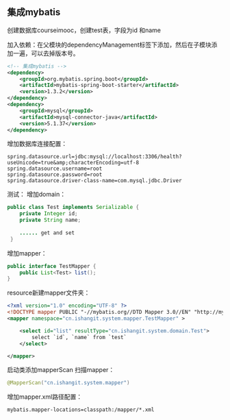 ## 集成mybatis

创建数据库courseimooc，创建test表，字段为id 和name

加入依赖：在父模块的dependencyManagement标签下添加，然后在子模块添加一遍，可以去掉版本号。
```xml
<!-- 集成mybatis -->
<dependency>
	<groupId>org.mybatis.spring.boot</groupId>
	<artifactId>mybatis-spring-boot-starter</artifactId>
	<version>1.3.2</version>
</dependency>
<dependency>
	<groupId>mysql</groupId>
	<artifactId>mysql-connector-java</artifactId>
	<version>5.1.37</version>
</dependency>
```

增加数据库连接配置：
```properties
spring.datasource.url=jdbc:mysql://localhost:3306/health?useUnicode=true&amp;characterEncoding=utf-8
spring.datasource.username=root
spring.datasource.password=root
spring.datasource.driver-class-name=com.mysql.jdbc.Driver
```
测试：
增加domain：
```java
public class Test implements Serializable {
    private Integer id;
    private String name;
    
    ...... get and set
 }
```
增加mapper：
```java
public interface TestMapper {
    public List<Test> list();
}
```

resource新建mapper文件夹：
```xml
<?xml version="1.0" encoding="UTF-8" ?>
<!DOCTYPE mapper PUBLIC "-//mybatis.org//DTD Mapper 3.0//EN" "http://mybatis.org/dtd/mybatis-3-mapper.dtd" >
<mapper namespace="cn.ishangit.system.mapper.TestMapper" >

    <select id="list" resultType="cn.ishangit.system.domain.Test">
        select `id`, `name` from `test`
    </select>

</mapper>
```
启动类添加mapperScan 扫描mapper：
```java
@MapperScan("cn.ishangit.system.mapper")
```
增加mapper.xml路径配置：
```properties
mybatis.mapper-locations=classpath:/mapper/*.xml
```
